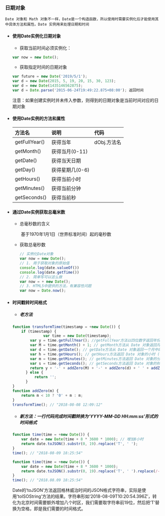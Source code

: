 ### 日期对象

 	Date 对象和 Math 对象不一样，Date是一个构造函数，所以使用时需要实例化后才能使用其中具体方法和属性。Date 实例用来处理日期和时间

- #### 使用Date实例化日期对象

  - 获取当前时间必须实例化：

  ```js
  var now = new Date();
  ```

  - 获取指定时间的日期对象

  ```js
  var future = new Date('2019/5/1');
  var d = new Date(2015, 5, 19, 20, 15, 30, 123);
  var d = new Date(1435146562875);
  var d = Date.parse('2015-06-24T19:49:22.875+08:00'); 返回时间
  ```

  注意：如果创建实例时并未传入参数，则得到的日期对象是当前时间对应的日期对象

- #### 使用Date实例的方法和属性	

  | 方法名        | 说明            | 代码        |
  | :------------ | :-------------- | :---------- |
  | getFullYear() | 获得当年        | dObj.方法名 |
  | getMonth()    | 获得当月(0-11)  |             |
  | getDate()     | 获得当天日期    |             |
  | getDay()      | 获得星期几(0-6) |             |
  | getHours()    | 获得当前小时    |             |
  | getMinutes()  | 获得当前分钟    |             |
  | getSeconds()  | 获得当前秒      |             |

- #### 通过Date实例获取总毫米数

  - 总毫秒数的含义

    ​	基于1970年1月1日（世界标准时间）起的毫秒数

  - 获取总毫秒数

    ```js
    // 实例化Date对象
    var now = new Date();
    // 1. 用于获取对象的原始值
    console.log(date.valueOf())	
    console.log(date.getTime())	
    // 2. 简单写可以这么做
    var now = + new Date();			
    // 3. HTML5中提供的方法，有兼容性问题
    var now = Date.now();
    ```

- #### 时间戳转时间格式

  - ##### 老方法

  ~~~js
  function transformTime(timestamp = +new Date()) {
      if (timestamp) {
    			var time = new Date(timestamp);
          var y = time.getFullYear(); //getFullYear方法以四位数字返回年份
          var M = time.getMonth() + 1; // getMonth方法从 Date 对象返回月份 (0 ~ 11)，返回结果需要手动加一
          var d = time.getDate(); // getDate方法从 Date 对象返回一个月中的某一天 (1 ~ 31)
          var h = time.getHours(); // getHours方法返回 Date 对象的小时 (0 ~ 23)
          var m = time.getMinutes(); // getMinutes方法返回 Date 对象的分钟 (0 ~ 59)
          var s = time.getSeconds(); // getSeconds方法返回 Date 对象的秒数 (0 ~ 59)
          return y + '-' + addZero(M) + '-' + addZero(d) + ' ' + addZero(h) + ':' + addZero(m) + ':' + addZero(s);
        } else {
            return '';
        }
  }
  function addZero(m) {
      return m < 10 ? '0' + m : m;
  }
  transformTime(); // "2018-08-08 12:09:12"
  ~~~

  - ##### 新方法：一行代码完成时间戳转换为‘YYYY-MM-DD HH:mm:ss’形式的时间格式

  ~~~js
  function time(time = +new Date()) {
      var date = new Date(time + 8 * 3600 * 1000); // 增加8小时
      return date.toJSON().substr(0, 19).replace('T', ' ');
  }
  time(); // "2018-08-09 18:25:54"
  
  function time(time = +new Date()) {
      var date = new Date(time + 8 * 3600 * 1000);
      return date.toJSON().substr(0, 19).replace('T', ' ').replace(/-/g, '.');
  }
  time(); // "2018.08.09 18:25:54"
  ~~~

  Date的‘toJSON’方法返回格林威治时间的JSON格式字符串，实际是使用‘toISOString’方法的结果。字符串形如‘2018-08-09T10:20:54.396Z’，转化为北京时间需要额外增加八个时区，我们需要取字符串前19位，然后把‘T’替换为空格，即是我们需要的时间格式。